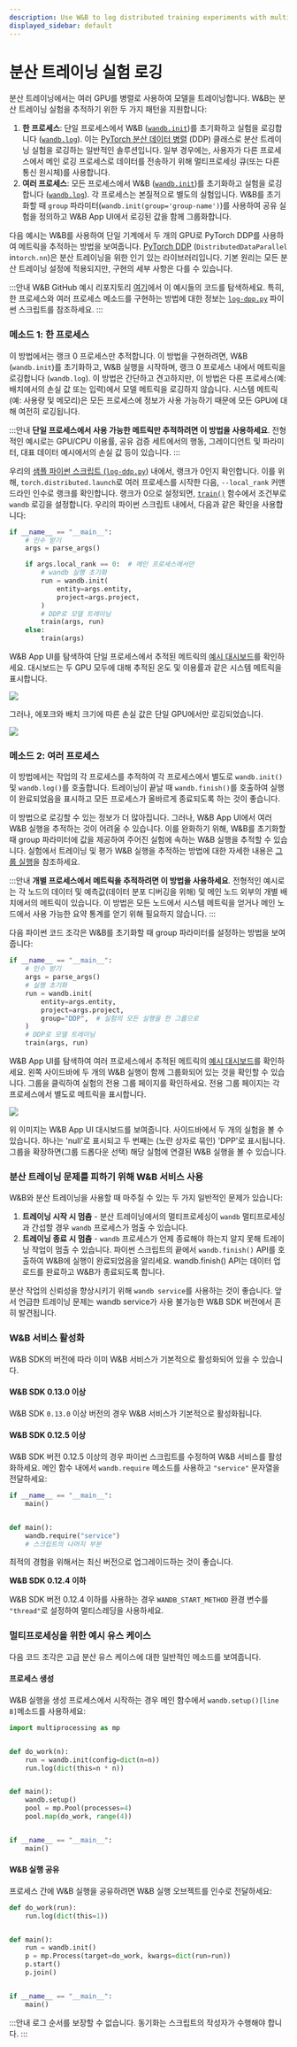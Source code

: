 ```yaml
---
description: Use W&B to log distributed training experiments with multiple GPUs.
displayed_sidebar: default
---
```


# 분산 트레이닝 실험 로깅

<head>
  <title>분산 트레이닝 실험 로깅</title>
</head>


분산 트레이닝에서는 여러 GPU를 병렬로 사용하여 모델을 트레이닝합니다. W&B는 분산 트레이닝 실험을 추적하기 위한 두 가지 패턴을 지원합니다:

1. **한 프로세스**: 단일 프로세스에서 W&B ([`wandb.init`](../../../ref//python/init.md))를 초기화하고 실험을 로깅합니다 ([`wandb.log`](../../../ref//python/log.md)). 이는 [PyTorch 분산 데이터 병렬](https://pytorch.org/docs/stable/generated/torch.nn.parallel.DistributedDataParallel.html#torch.nn.parallel.DistributedDataParallel) (DDP) 클래스로 분산 트레이닝 실험을 로깅하는 일반적인 솔루션입니다. 일부 경우에는, 사용자가 다른 프로세스에서 메인 로깅 프로세스로 데이터를 전송하기 위해 멀티프로세싱 큐(또는 다른 통신 원시체)를 사용합니다.
2. **여러 프로세스**: 모든 프로세스에서 W&B ([`wandb.init`](../../../ref//python/init.md))를 초기화하고 실험을 로깅합니다 ([`wandb.log`](../../../ref//python/log.md)). 각 프로세스는 본질적으로 별도의 실험입니다. W&B를 초기화할 때 `group` 파라미터(`wandb.init(group='group-name')`)를 사용하여 공유 실험을 정의하고 W&B App UI에서 로깅된 값을 함께 그룹화합니다.

다음 예시는 W&B를 사용하여 단일 기계에서 두 개의 GPU로 PyTorch DDP를 사용하여 메트릭을 추적하는 방법을 보여줍니다. [PyTorch DDP](https://pytorch.org/tutorials/intermediate/ddp_tutorial.html) (`DistributedDataParallel` in`torch.nn`)은 분산 트레이닝을 위한 인기 있는 라이브러리입니다. 기본 원리는 모든 분산 트레이닝 설정에 적용되지만, 구현의 세부 사항은 다를 수 있습니다.

:::안내
W&B GitHub 예시 리포지토리 [여기](https://github.com/wandb/examples/tree/master/examples/pytorch/pytorch-ddp)에서 이 예시들의 코드를 탐색하세요. 특히, 한 프로세스와 여러 프로세스 메소드를 구현하는 방법에 대한 정보는 [`log-dpp.py`](https://github.com/wandb/examples/blob/master/examples/pytorch/pytorch-ddp/log-ddp.py) 파이썬 스크립트를 참조하세요.
:::

### 메소드 1: 한 프로세스

이 방법에서는 랭크 0 프로세스만 추적합니다. 이 방법을 구현하려면, W&B (`wandb.init`)를 초기화하고, W&B 실행을 시작하며, 랭크 0 프로세스 내에서 메트릭을 로깅합니다 (`wandb.log`). 이 방법은 간단하고 견고하지만, 이 방법은 다른 프로세스(예: 배치에서의 손실 값 또는 입력)에서 모델 메트릭을 로깅하지 않습니다. 시스템 메트릭(예: 사용량 및 메모리)은 모든 프로세스에 정보가 사용 가능하기 때문에 모든 GPU에 대해 여전히 로깅됩니다.

:::안내
**단일 프로세스에서 사용 가능한 메트릭만 추적하려면 이 방법을 사용하세요**. 전형적인 예시로는 GPU/CPU 이용률, 공유 검증 세트에서의 행동, 그레이디언트 및 파라미터, 대표 데이터 예시에서의 손실 값 등이 있습니다.
:::

우리의 [샘플 파이썬 스크립트 (`log-ddp.py`)](https://github.com/wandb/examples/blob/master/examples/pytorch/pytorch-ddp/log-ddp.py) 내에서, 랭크가 0인지 확인합니다. 이를 위해, `torch.distributed.launch`로 여러 프로세스를 시작한 다음, `--local_rank` 커맨드라인 인수로 랭크를 확인합니다. 랭크가 0으로 설정되면, [`train()`](https://github.com/wandb/examples/blob/master/examples/pytorch/pytorch-ddp/log-ddp.py#L24) 함수에서 조건부로 `wandb` 로깅을 설정합니다. 우리의 파이썬 스크립트 내에서, 다음과 같은 확인을 사용합니다:

```python showLineNumbers
if __name__ == "__main__":
    # 인수 받기
    args = parse_args()

    if args.local_rank == 0:  # 메인 프로세스에서만
        # wandb 실행 초기화
        run = wandb.init(
            entity=args.entity,
            project=args.project,
        )
        # DDP로 모델 트레이닝
        train(args, run)
    else:
        train(args)
```

W&B App UI를 탐색하여 단일 프로세스에서 추적된 메트릭의 [예시 대시보드](https://wandb.ai/ayush-thakur/DDP/runs/1s56u3hc/system)를 확인하세요. 대시보드는 두 GPU 모두에 대해 추적된 온도 및 이용률과 같은 시스템 메트릭을 표시합니다.

![](/images/track/distributed_training_method1.png)

그러나, 에포크와 배치 크기에 따른 손실 값은 단일 GPU에서만 로깅되었습니다.

![](/images/experiments/loss_function_single_gpu.png)

### 메소드 2: 여러 프로세스

이 방법에서는 작업의 각 프로세스를 추적하여 각 프로세스에서 별도로 `wandb.init()` 및 `wandb.log()`를 호출합니다. 트레이닝이 끝날 때 `wandb.finish()`를 호출하여 실행이 완료되었음을 표시하고 모든 프로세스가 올바르게 종료되도록 하는 것이 좋습니다.

이 방법으로 로깅할 수 있는 정보가 더 많아집니다. 그러나, W&B App UI에서 여러 W&B 실행을 추적하는 것이 어려울 수 있습니다. 이를 완화하기 위해, W&B를 초기화할 때 group 파라미터에 값을 제공하여 주어진 실험에 속하는 W&B 실행을 추적할 수 있습니다. 실험에서 트레이닝 및 평가 W&B 실행을 추적하는 방법에 대한 자세한 내용은 [그룹 실행](../../runs/grouping.md)을 참조하세요.

:::안내
**개별 프로세스에서 메트릭을 추적하려면 이 방법을 사용하세요**. 전형적인 예시로는 각 노드의 데이터 및 예측값(데이터 분포 디버깅을 위해) 및 메인 노드 외부의 개별 배치에서의 메트릭이 있습니다. 이 방법은 모든 노드에서 시스템 메트릭을 얻거나 메인 노드에서 사용 가능한 요약 통계를 얻기 위해 필요하지 않습니다.
:::

다음 파이썬 코드 조각은 W&B를 초기화할 때 group 파라미터를 설정하는 방법을 보여줍니다:

```python
if __name__ == "__main__":
    # 인수 받기
    args = parse_args()
    # 실행 초기화
    run = wandb.init(
        entity=args.entity,
        project=args.project,
        group="DDP",  # 실험의 모든 실행을 한 그룹으로
    )
    # DDP로 모델 트레이닝
    train(args, run)
```

W&B App UI를 탐색하여 여러 프로세스에서 추적된 메트릭의 [예시 대시보드](https://wandb.ai/ayush-thakur/DDP?workspace=user-noahluna)를 확인하세요. 왼쪽 사이드바에 두 개의 W&B 실행이 함께 그룹화되어 있는 것을 확인할 수 있습니다. 그룹을 클릭하여 실험의 전용 그룹 페이지를 확인하세요. 전용 그룹 페이지는 각 프로세스에서 별도로 메트릭을 표시합니다.

![](/images/experiments/dashboard_grouped_runs.png)

위 이미지는 W&B App UI 대시보드를 보여줍니다. 사이드바에서 두 개의 실험을 볼 수 있습니다. 하나는 'null'로 표시되고 두 번째는 (노란 상자로 묶인) 'DPP'로 표시됩니다. 그룹을 확장하면(그룹 드롭다운 선택) 해당 실험에 연결된 W&B 실행을 볼 수 있습니다.

### 분산 트레이닝 문제를 피하기 위해 W&B 서비스 사용

W&B와 분산 트레이닝을 사용할 때 마주칠 수 있는 두 가지 일반적인 문제가 있습니다:

1. **트레이닝 시작 시 멈춤** - 분산 트레이닝에서의 멀티프로세싱이 `wandb` 멀티프로세싱과 간섭할 경우 `wandb` 프로세스가 멈출 수 있습니다.
2. **트레이닝 종료 시 멈춤** - `wandb` 프로세스가 언제 종료해야 하는지 알지 못해 트레이닝 작업이 멈출 수 있습니다. 파이썬 스크립트의 끝에서 `wandb.finish()` API를 호출하여 W&B에 실행이 완료되었음을 알리세요. wandb.finish() API는 데이터 업로드를 완료하고 W&B가 종료되도록 합니다.

분산 작업의 신뢰성을 향상시키기 위해 `wandb service`를 사용하는 것이 좋습니다. 앞서 언급한 트레이닝 문제는 wandb service가 사용 불가능한 W&B SDK 버전에서 흔히 발견됩니다.

### W&B 서비스 활성화

W&B SDK의 버전에 따라 이미 W&B 서비스가 기본적으로 활성화되어 있을 수 있습니다.

#### W&B SDK 0.13.0 이상

W&B SDK `0.13.0` 이상 버전의 경우 W&B 서비스가 기본적으로 활성화됩니다.

#### W&B SDK 0.12.5 이상

W&B SDK 버전 0.12.5 이상의 경우 파이썬 스크립트를 수정하여 W&B 서비스를 활성화하세요. 메인 함수 내에서 `wandb.require` 메소드를 사용하고 `"service"` 문자열을 전달하세요:

```python
if __name__ == "__main__":
    main()


def main():
    wandb.require("service")
    # 스크립트의 나머지 부분
```

최적의 경험을 위해서는 최신 버전으로 업그레이드하는 것이 좋습니다.

**W&B SDK 0.12.4 이하**

W&B SDK 버전 0.12.4 이하를 사용하는 경우 `WANDB_START_METHOD` 환경 변수를 `"thread"`로 설정하여 멀티스레딩을 사용하세요.

### 멀티프로세싱을 위한 예시 유스 케이스

다음 코드 조각은 고급 분산 유스 케이스에 대한 일반적인 메소드를 보여줍니다.

#### 프로세스 생성

W&B 실행을 생성 프로세스에서 시작하는 경우 메인 함수에서 `wandb.setup()[line 8]`메소드를 사용하세요:

```python showLineNumbers
import multiprocessing as mp


def do_work(n):
    run = wandb.init(config=dict(n=n))
    run.log(dict(this=n * n))


def main():
    wandb.setup()
    pool = mp.Pool(processes=4)
    pool.map(do_work, range(4))


if __name__ == "__main__":
    main()
```

#### W&B 실행 공유

프로세스 간에 W&B 실행을 공유하려면 W&B 실행 오브젝트를 인수로 전달하세요:

```python showLineNumbers
def do_work(run):
    run.log(dict(this=1))


def main():
    run = wandb.init()
    p = mp.Process(target=do_work, kwargs=dict(run=run))
    p.start()
    p.join()


if __name__ == "__main__":
    main()
```


:::안내
로그 순서를 보장할 수 없습니다. 동기화는 스크립트의 작성자가 수행해야 합니다.
:::